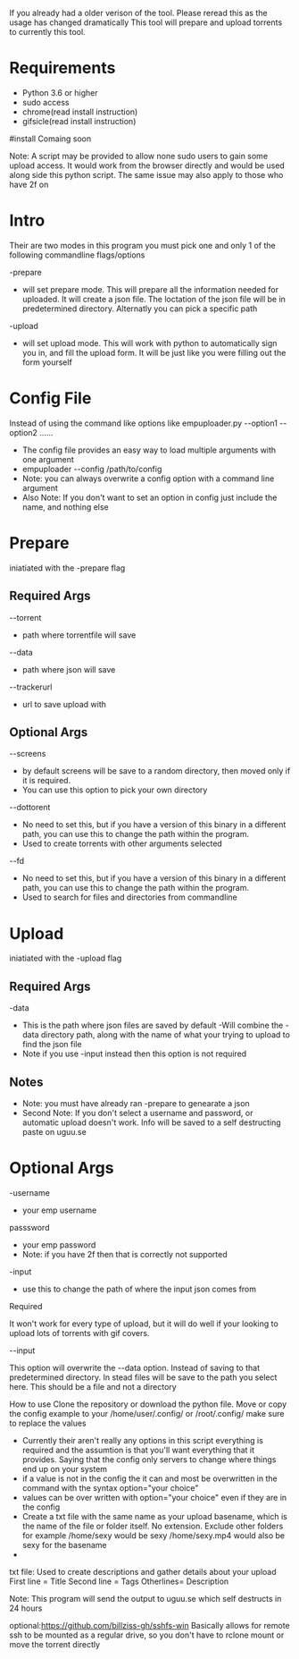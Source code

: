 If you already had a older verison of the tool. Please reread this as the usage has changed dramatically
This tool will prepare and upload torrents to currently this tool.

# Requirements
- Python 3.6 or higher
- sudo access
- chrome(read install instruction)
- gifsicle(read install instruction)

#install
Comaing soon


Note:
A script may be provided to allow none sudo users to gain some upload access. It would work from the browser directly and would be used along side this python script. The same issue may also apply to those who have 2f on


# Intro
Their are two modes in this program you must pick one and only 1 of the following commandline flags/options

-prepare 
- will set prepare mode. This will prepare all the information needed for uploaded. It will create a json file. The loctation of the json file will be in predetermined directory. Alternatly you can pick a specific path

-upload 
- will set upload mode. This will work with python to automatically sign you in, and fill the upload form. It will be just like you were filling out the form yourself

# Config File
Instead of using the command like options like empuploader.py --option1 --option2 ......
- The config file provides an easy way to load multiple arguments with one argument
- empuploader --config /path/to/config
- Note: you can always overwrite a config option with a command line argument
- Also Note: If you don't want to set an option in config just include the name, and nothing else


# Prepare

iniatiated with the -prepare flag


## Required Args


--torrent 
- path where torrentfile will  save

--data
- path where json will  save

--trackerurl
- url to save upload with

## Optional Args

--screens
- by default screens will be save to a random directory, then moved only if it is required. 
- You can use this option to pick your own directory

--dottorent
- No need to set this, but if you have a version of this binary in a different path, you can use this to change the path within the program. 
- Used to create torrents with other arguments selected

--fd
- No need to set this, but if you have a version of this binary in a different path, you can use this to change the path within the program. 
- Used to search for files and directories from commandline



# Upload

iniatiated with the -upload flag

## Required Args
-data
- This is the path where json files are saved by default
-Will combine the -data directory path, along with the name of what your trying to upload to find the json file
- Note if you use -input instead then this option is not required

## Notes
- Note: you must have already ran -prepare to genearate a json
- Second Note: If you don't select a username and password, or automatic upload doesn't work. Info will be saved to a self destructing paste on  uguu.se

# Optional Args

-username
- your emp username

passsword
- your emp password
- Note: if you have 2f then that is correctly not supported 

-input
- use this to change the path of where the input json comes from



Required 

It won't work for every type of upload, but it will do well if your looking to upload lots of torrents with gif covers.

--input 

This option will overwrite the --data option. Instead of saving to that predetermined directory. In
stead files will be save to the path you select here. This should be a file and not a directory



How to use
Clone the repository or download the python file.
Move or copy the config example to your /home/user/.config/ or /root/.config/ make sure to replace the values 
- Currently their aren't really any options in this script everything is required and the assumtion is that you'll want everything that it provides. Saying that the config only servers to change where things end up on your system
- if a value is not in the config the it can and most be overwritten in the command with the syntax option="your choice"
- values can be over written with option="your choice" even if they are in the config
- Create a txt file with the same name as your upload basename, which is the name of the file or folder itself. No extension. Exclude other folders for example /home/sexy would be sexy /home/sexy.mp4 would also be sexy for the basename
-

txt file:
Used to create descriptions and gather details about your upload
First line = Title
Second line = Tags
Otherlines= Description

Note: This program will send the output to 
uguu.se  which self destructs in 24 hours


optional:https://github.com/billziss-gh/sshfs-win
Basically allows for remote ssh to be mounted as a regular drive, so you don't have to rclone mount or move the torrent directly

